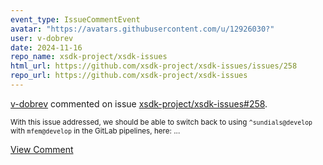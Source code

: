 ```yaml
---
event_type: IssueCommentEvent
avatar: "https://avatars.githubusercontent.com/u/12926030?"
user: v-dobrev
date: 2024-11-16
repo_name: xsdk-project/xsdk-issues
html_url: https://github.com/xsdk-project/xsdk-issues/issues/258
repo_url: https://github.com/xsdk-project/xsdk-issues
---
```


<a href='https://github.com/v-dobrev' target='_blank'>v-dobrev</a> commented on issue <a href='https://github.com/xsdk-project/xsdk-issues/issues/258' target='_blank'>xsdk-project/xsdk-issues#258</a>.

<small>With this issue addressed, we should be able to switch back to using `^sundials@develop` with `mfem@develop` in the GitLab pipelines, here:...</small>

<a href='https://github.com/xsdk-project/xsdk-issues/issues/258' target='_blank'>View Comment</a>